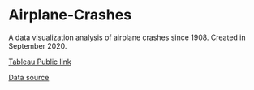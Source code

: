 # Airplane-Crashes

A data visualization analysis of airplane crashes since 1908. Created in September 2020. 

[Tableau Public link](https://public.tableau.com/views/AirplaneCrashes_16232801003920/Dashboard3?:language=en-US&:display_count=n&:origin=viz_share_link)

[Data source](https://www.kaggle.com/saurograndi/airplane-crashes-since-1908)
